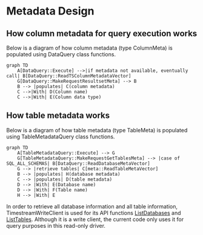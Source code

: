 # Metadata Design

## How column metadata for query execution works
Below is a diagram of how column metadata (type ColumnMeta) is populated using DataQuery class functions.

```mermaid
graph TD
    A[DataQuery::Execute] -->|if metadata not available, eventually call| B[DataQuery::ReadTSColumnMetadataVector]
    G[DataQuery::MakeRequestResultsetMeta] --> B
    B --> |populates| C(column metadata)
    C -->|With| D(Column name)
    C -->|With| E(Column data type)
```
## How table metadata works
Below is a diagram of how table metadata (type TableMeta) is populated using TableMetadataQuery class functions.

```mermaid
graph TD
    A[TableMetadataQuery::Execute] --> G
    G[TableMetadataQuery::MakeRequestGetTablesMeta] --> |case of SQL_ALL_SCHEMAS| B[DataQuery::ReadDatabaseMetaVector]
    G --> |retrieve tables| C[meta::ReadTableMetaVector]
    B --> |populates| H(database metadata)
    C --> |populates| D(table metadata)
    D --> |With| E(Database name)
    D --> |With| F(Table name)
    H --> |With| E
```

In order to retrieve all database information and all table information, TimestreamWriteClient is used for its API functions [ListDatabases](https://sdk.amazonaws.com/cpp/api/LATEST/class_aws_1_1_timestream_write_1_1_timestream_write_client.html#a74b00020da99c43e0e71f57ef68720e6) and [ListTables](https://sdk.amazonaws.com/cpp/api/LATEST/class_aws_1_1_timestream_write_1_1_timestream_write_client.html#abe2ccbfbe9f2424ce7b9dc182d64c86b). Although it is a write client, the current code only uses it for query purposes in this read-only driver.
